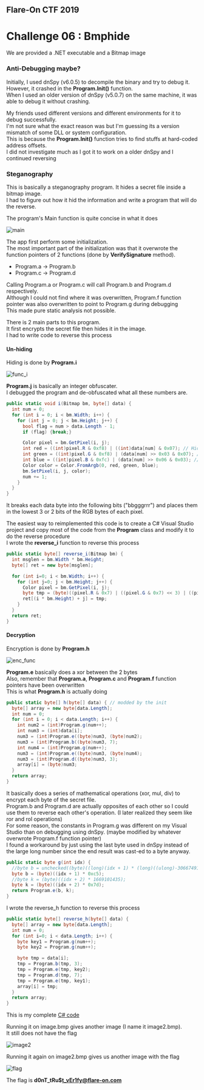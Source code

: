 ## Flare-On CTF 2019
# Challenge 06 : Bmphide

We are provided a .NET executable and a Bitmap image

### Anti-Debugging maybe?

Initially, I used dnSpy (v6.0.5) to decompile the binary and try to debug it.  
However, it crashed in the **Program.Init()** function.  
When I used an older version of dnSpy (v5.0.7) on the same machine, it was able to debug it without crashing.

My friends used different versions and different environments for it to debug successfully.  
I'm not sure what the exact reason was but I'm guessing its a version mismatch of some DLL or system configuration.  
This is because the **Program.Init()** function tries to find stuffs at hard-coded address offsets.  
I did not investigate much as I got it to work on a older dnSpy and I continued reversing

### Steganography

This is basically a steganography program. It hides a secret file inside a bitmap image.  
I had to figure out how it hid the information and write a program that will do the reverse.

The program's Main function is quite concise in what it does

![main](img/01.png)

The app first perform some initialization.  
The most important part of the initialization was that it overwrote the function pointers of 2 functions (done by **VerifySignature** method).
  - Program.a -> Program.b
  - Program.c -> Program.d

Calling Program.a or Program.c will call Program.b and Program.d respectively.  
Although I could not find where it was overwritten, Program.f function pointer was also overwritten to point to Program.g during debugging  
This made pure static analysis not possible.

There is 2 main parts to this program.  
It first encrypts the secret file then hides it in the image.  
I had to write code to reverse this process

#### Un-hiding

Hiding is done by **Program.i**  

![func_i](img/02.png)

**Program.j** is basically an integer obfuscater.  
I debugged the program and de-obfuscated what all these numbers are.

```csharp
public static void i(Bitmap bm, byte[] data) {
  int num = 0;
  for (int i = 0; i < bm.Width; i++) {
    for (int j = 0; j < bm.Height; j++) {
      bool flag = num > data.Length - 1;
      if (flag) {break;}

      Color pixel = bm.GetPixel(i, j);
      int red = ((int)pixel.R & 0xf8) | ((int)data[num] & 0x07); // Hide 3 bits in R
      int green = ((int)pixel.G & 0xf8) | (data[num] >> 0x03 & 0x07); // Hide 3 bits in G
      int blue = ((int)pixel.B & 0xfc) | (data[num] >> 0x06 & 0x03); // Hide 2 bits in B
      Color color = Color.FromArgb(0, red, green, blue);
      bm.SetPixel(i, j, color);
      num += 1;
    }
  }
}
```

It breaks each data byte into the following bits ("bbgggrrr") and places them in the lowest 3 or 2 bits of the RGB bytes of each pixel.  

The easiest way to reimplemented this code is to create a C# Visual Studio project and copy most of the code from the **Program** class and modify it to do the reverse procedure  
I wrote the **reverse_i** function to reverse this process

```csharp
public static byte[] reverse_i(Bitmap bm) {
  int msglen = bm.Width * bm.Height;
  byte[] ret = new byte[msglen];

  for (int i=0; i < bm.Width; i++) {
    for (int j=0; j < bm.Height; j++) {
      Color pixel = bm.GetPixel(i, j);
      byte tmp = (byte)((pixel.R & 0x7) | ((pixel.G & 0x7) << 3) | ((pixel.B & 0x3) << 6));
      ret[(i * bm.Height) + j] = tmp;
    }
  }
  return ret;
}
```

#### Decryption

Encryption is done by **Program.h**

![enc_func](img/03.png)

**Program.e** basically does a xor between the 2 bytes  
Also, remember that **Program.a**, **Program.c** and **Program.f** function pointers have been overwritten  
This is what **Program.h** is actually doing

```csharp
public static byte[] h(byte[] data) { // modded by the init
  byte[] array = new byte[data.Length];
  int num = 0;
  for (int i = 0; i < data.Length; i++) {
    int num2 = (int)Program.g(num++);
    int num3 = (int)data[i];
    num3 = (int)Program.e((byte)num3, (byte)num2);
    num3 = (int)Program.b((byte)num3, 7);
    int num4 = (int)Program.g(num++);
    num3 = (int)Program.e((byte)num3, (byte)num4);
    num3 = (int)Program.d((byte)num3, 3);
    array[i] = (byte)num3;
  }
  return array;
}
```

It basically does a series of mathematical operations (xor, mul, div) to encrypt each byte of the secret file.  
Program.b and Program.d are actually opposites of each other so I could use them to reverse each other's operation. (I later realized they seem like ror and rol operations)  
For some reason, the constants in Program.g was different on my Visual Studio than on debugging using dnSpy. (maybe modified by whatever overwrote Program.f function pointer)  
I found a workaround by just using the last byte used in dnSpy instead of the large long number since the end result was cast-ed to a byte anyway.

```csharp
public static byte g(int idx) {
  //byte b = unchecked((byte)((long)(idx + 1) * (long)((ulong)-306674912)));
  byte b = (byte)((idx + 1) * 0xc5);
  //byte k = (byte)((idx + 2) * 1669101435);
  byte k = (byte)((idx + 2) * 0x7d);
  return Program.e(b, k);
}
```

I wrote the reverse_h function to reverse this process

```csharp
public static byte[] reverse_h(byte[] data) {
  byte[] array = new byte[data.Length];
  int num = 0;
  for (int i=0; i < data.Length; i++) {
    byte key1 = Program.g(num++);
    byte key2 = Program.g(num++);

    byte tmp = data[i];
    tmp = Program.b(tmp, 3);
    tmp = Program.e(tmp, key2);
    tmp = Program.d(tmp, 7);
    tmp = Program.e(tmp, key1);
    array[i] = tmp;
  }
  return array;
}
```

This is my complete [C# code](Program.cs)

Running it on image.bmp gives another image (I name it image2.bmp).  
It still does not have the flag

![image2](img/image2.bmp)

Running it again on image2.bmp gives us another image with the flag

![flag](img/image3_flag.bmp)

The flag is **d0nT_tRu$t_vEr1fy@flare-on.com**
